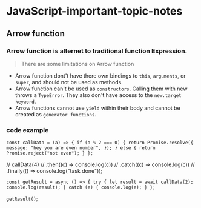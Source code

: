 # JavaScript-important-topic-notes

## Arrow function
 ###  Arrow function is alternet to traditional function Expression.

 > There are some limitations on Arrow function
- Arrow function dont't have there own bindings to `this`, `arguments`, or `super`, and should not be used as methods.
- Arrow function can't be used as `constructors`. Calling them with new throws a `TypeError`. They also don't have access to the `new.target keyword`.
- Arrow functions cannot use `yield` within their body and cannot be created as `generator functions`.

### code example

`const callData = (a) => {
  if (a % 2 === 0) {
    return Promise.resolve({
      message: "hey you are even number",
    });
  } else {
    return Promise.reject("not even");
  }
};`


// callData(4)
//   .then((c) => console.log(c))
//   .catch((c) => console.log(c))
//   .finally(() => console.log("task done"));

`const getResult = async () => {
  try {
    let result = await callData(2);
    console.log(result);
  } catch (e) {
    console.log(e);
  }
};`

`getResult()`;

